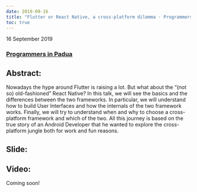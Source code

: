 ```yaml
---
date: 2019-09-16
title: "Flutter or React Native, a cross-platform dilemma · Programmers in Padua"
toc: true
---
```


16 September 2019

### [Programmers in Padua](https://www.eventbrite.it/e/biglietti-flutter-or-react-native-a-cross-platform-dilemma-programmers-in-padua-66814412707)

## Abstract:
Nowadays the hype around Flutter is raising a lot. But what about the “(not so) old-fashioned” React Native?
In this talk, we will see the basics and the differences between the two frameworks. In particular, we will understand how to build User Interfaces and how the internals of the two framework works. Finally, we will try to understand when and why to choose a cross-platform framework and which of the two.
All this journey is based on the true story of an Android Developer that he wanted to explore the cross-platform jungle both for work and fun reasons.

## Slide:
<script async class="speakerdeck-embed" data-id="1b0dca2e11784cc1b9e5d2a41de84a9a" data-ratio="1.77777777777778" src="//speakerdeck.com/assets/embed.js"></script>

## Video: 
Coming soon!


